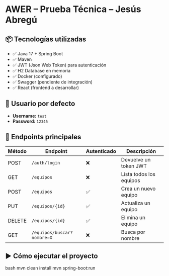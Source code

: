 # AWER – Prueba Técnica – Jesús Abregú

## 📦 Tecnologías utilizadas

- ✅ Java 17 + Spring Boot
- ✅ Maven
- ✅ JWT (Json Web Token) para autenticación
- ✅ H2 Database en memoria
- ✅ Docker (configurado)
- ✅ Swagger (pendiente de integración)
- ✅ React (frontend a desarrollar)


## 🔐 Usuario por defecto

- **Username:** `test`
- **Password:** `12345`

## 📂 Endpoints principales

| Método | Endpoint         | Autenticado | Descripción                         |
|--------|------------------|-------------|-------------------------------------|
| POST   | `/auth/login`    | ❌          | Devuelve un token JWT               |
| GET    | `/equipos`       | ❌          | Lista todos los equipos             |
| POST   | `/equipos`       | ✅          | Crea un nuevo equipo                |
| PUT    | `/equipos/{id}`  | ✅          | Actualiza un equipo                 |
| DELETE | `/equipos/{id}`  | ✅          | Elimina un equipo                   |
| GET    | `/equipos/buscar?nombre=X` | ❌ | Busca por nombre                   |



## ▶️ Cómo ejecutar el proyecto

bash
mvn clean install
mvn spring-boot:run
